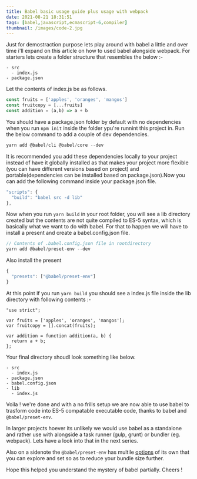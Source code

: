 ```yaml
---
title: Babel basic usage guide plus usage with webpack
date: 2021-08-21 18:31:51
tags: [babel,javascript,ecmascript-6,compiler]
thumbnail: /images/code-2.jpg
---
```


Just for demostraction purpose lets play around with babel a little and over time i'll expand on this article on how to used babel alongside webpack. For starters lets create a folder structure that resembles the below :-
<!-- more -->

```javascipt
- src
  - index.js
- package.json
```

Let the contents of index.js be as follows.

``` javascript
const fruits = ['apples', 'oranges', 'mangos']
const fruitcopy = [...fruits]
const addition = (a,b) => a + b
```

You should have a package.json folder by default with no dependencies when you run `npm init` inside the folder ypu're runnint this project in. Run the below command to add a couple of dev dependencies.

```javascript
yarn add @babel/cli @babel/core --dev
```

It is recommended you add these dependencies locally to your project instead of have it globally installed as that makes your project more flexible (you can have different versions based on project) and portable(dependencies can be installed based on package.json).Now you can add the following command inside your package.json file.

```javascript
"scripts": {
  "build": "babel src -d lib"
},
```

Now when you run `yarn build` in your root folder, you will see a lib directory created but the contents are not quite compiled to ES-5 syntax, which is basically what we want to do with babel. For that to happen we will have to install a present and create a babel.config.json file.

```javascript
// Contents of .babel.config.json file in rootdirectory
yarn add @babel/preset-env --dev
```

Also install the present

```javascript
{
  "presets": ["@babel/preset-env"]
}
```

At this point if you run `yarn build` you should see a index.js file inside the lib directory with following contents :-

```javacsript
"use strict";

var fruits = ['apples', 'oranges', 'mangos'];
var fruitcopy = [].concat(fruits);

var addition = function addition(a, b) {
  return a + b;
};
```

Your final directory shoudl look something like below.

```javascipt
- src
  - index.js
- package.json
- babel.config.json
- lib
  - index.js
```

Voila ! we're done and with a no frills setup we are now able to use babel to trasform code into ES-5 compatable executable code, thanks to babel and `@babel/preset-env`.

In larger projects hoever its unlikely we would use babel as a standalone and rather use with alongside a task runner (gulp, grunt) or bundler (eg. webpack). Lets have a look into that in the next series. 

Also on a sidenote the `@babel/preset-env` has multile [options](https://babeljs.io/docs/en/babel-preset-env) of its own that you can explore and set so as to reduce your bundle size further.

Hope this helped you understand the mystery of babel partially. Cheers !

